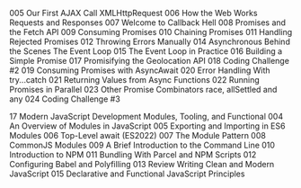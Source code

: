 005 Our First AJAX Call XMLHttpRequest
006 How the Web Works Requests and Responses
007 Welcome to Callback Hell
008 Promises and the Fetch API
009 Consuming Promises
010 Chaining Promises
011 Handling Rejected Promises
012 Throwing Errors Manually
014 Asynchronous Behind the Scenes The Event Loop
015 The Event Loop in Practice
016 Building a Simple Promise
017 Promisifying the Geolocation API
018 Coding Challenge #2
019 Consuming Promises with AsyncAwait
020 Error Handling With try...catch
021 Returning Values from Async Functions
022 Running Promises in Parallel
023 Other Promise Combinators race, allSettled and any
024 Coding Challenge #3

17 Modern JavaScript Development Modules, Tooling, and Functional
004 An Overview of Modules in JavaScript
005 Exporting and Importing in ES6 Modules
006 Top-Level await (ES2022)
007 The Module Pattern
008 CommonJS Modules
009 A Brief Introduction to the Command Line
010 Introduction to NPM
011 Bundling With Parcel and NPM Scripts
012 Configuring Babel and Polyfilling
013 Review Writing Clean and Modern JavaScript
015 Declarative and Functional JavaScript Principles
